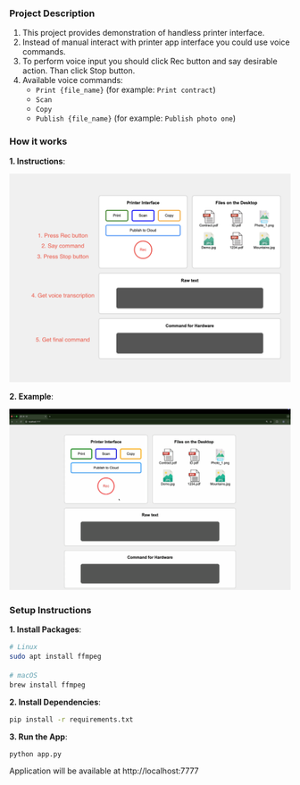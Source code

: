 ### **Project Description**

1. This project provides demonstration of handless printer interface.
2. Instead of manual interact with printer app interface you could use voice commands.
3. To perform voice input you should click Rec button and say desirable action. Than click Stop button.
4. Available voice commands:
   * `Print {file_name}` (for example: `Print contract`)
   * `Scan`
   * `Copy`
   * `Publish {file_name}` (for example: `Publish photo one`)

### **How it works**

**1. Instructions**:

![](/media/pic.png)

**2. Example**:

![](/media/video.gif)

### **Setup Instructions**
**1. Install Packages**:
```bash
# Linux
sudo apt install ffmpeg

# macOS
brew install ffmpeg
```
**2. Install Dependencies**:
```bash
pip install -r requirements.txt
```
**3. Run the App**:
```bash
python app.py
```
Application will be available at http://localhost:7777
